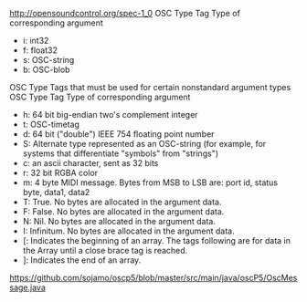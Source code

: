 http://opensoundcontrol.org/spec-1_0
OSC Type Tag	Type of corresponding argument
- i:	int32  
- f:	float32  
- s:	OSC-string  
- b:	OSC-blob  

OSC Type Tags that must be used for certain nonstandard argument types  
OSC Type Tag	Type of corresponding argument  
- h:	64 bit big-endian two's complement integer  
- t:	OSC-timetag  
- d:	64 bit ("double") IEEE 754 floating point number  
- S:	Alternate type represented as an OSC-string (for example, for systems that differentiate "symbols" from "strings")  
- c:	an ascii character, sent as 32 bits  
- r:	32 bit RGBA color  
- m:	4 byte MIDI message. Bytes from MSB to LSB are: port id, status byte, data1, data2  
- T:	True. No bytes are allocated in the argument data.  
- F:	False. No bytes are allocated in the argument data.  
- N:	Nil. No bytes are allocated in the argument data.  
- I:	Infinitum. No bytes are allocated in the argument data.  
- [:	Indicates the beginning of an array. The tags following are for data in the Array until a close brace tag is reached.  
- ]:	Indicates the end of an array.

https://github.com/sojamo/oscp5/blob/master/src/main/java/oscP5/OscMessage.java
